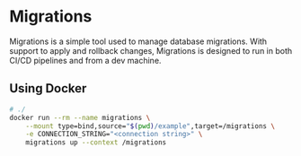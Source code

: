# Migrations

Migrations is a simple tool used to manage database migrations. With support to apply and rollback changes, Migrations is designed to run in both CI/CD pipelines and from a dev machine.

## Using Docker

```bash
# ./
docker run --rm --name migrations \
    --mount type=bind,source="$(pwd)/example",target=/migrations \
    -e CONNECTION_STRING="<connection string>" \
    migrations up --context /migrations
```